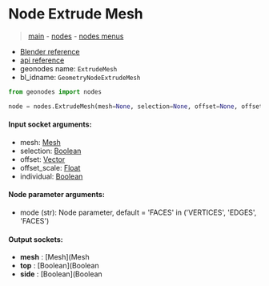 # Node Extrude Mesh

> [main](../structure.md) - [nodes](nodes.md) - [nodes menus](nodes_menus.md)

- [Blender reference](https://docs.blender.org/manual/en/latest/modeling/geometry_nodes/mesh/extrude_mesh.html)
- [api reference](https://docs.blender.org/api/current/bpy.types.GeometryNodeExtrudeMesh.html)
- geonodes name: `ExtrudeMesh`
- bl_idname: `GeometryNodeExtrudeMesh`

```python
from geonodes import nodes

node = nodes.ExtrudeMesh(mesh=None, selection=None, offset=None, offset_scale=None, individual=None, mode='FACES')
```

#### Input socket arguments:

- mesh: [Mesh](Mesh.md)
- selection: [Boolean](Boolean.md)
- offset: [Vector](Vector.md)
- offset_scale: [Float](Float.md)
- individual: [Boolean](Boolean.md)

#### Node parameter arguments:

- mode (str): Node parameter, default = 'FACES' in ('VERTICES', 'EDGES', 'FACES')

#### Output sockets:

- **mesh** : [Mesh](Mesh
- **top** : [Boolean](Boolean
- **side** : [Boolean](Boolean


